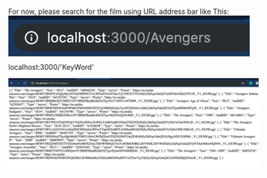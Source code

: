 For now, please search for the film using URL address bar like This:
![bar](https://github.com/adilnomad/AMDBFilmAPI/blob/master/Screen%20Shot%202019-07-04%20at%2000.09.04.png)
localhost:3000/'KeyWord'

![bar](https://github.com/adilnomad/AMDBFilmAPI/blob/master/Screen%20Shot%202019-07-04%20at%2000.09.00.png)